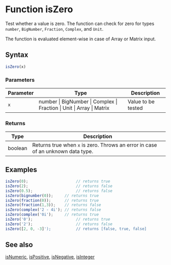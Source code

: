 <!-- Note: This file is automatically generated from source code comments. Changes made in this file will be overridden. -->

# Function isZero

Test whether a value is zero.
The function can check for zero for types `number`, `BigNumber`, `Fraction`,
`Complex`, and `Unit`.

The function is evaluated element-wise in case of Array or Matrix input.


## Syntax

```js
isZero(x)
```

### Parameters

Parameter | Type | Description
--------- | ---- | -----------
`x` | number &#124; BigNumber &#124; Complex &#124; Fraction &#124; Unit &#124; Array &#124; Matrix | Value to be tested

### Returns

Type | Description
---- | -----------
boolean | Returns true when `x` is zero. Throws an error in case of an unknown data type.


## Examples

```js
isZero(0);                     // returns true
isZero(2);                     // returns false
isZero(0.5);                   // returns false
isZero(bignumber(0));     // returns true
isZero(fraction(0));      // returns true
isZero(fraction(1,3));    // returns false
isZero(complex('2 - 4i'); // returns false
isZero(complex('0i');     // returns true
isZero('0');                   // returns true
isZero('2');                   // returns false
isZero([2, 0, -3]');           // returns [false, true, false]
```


## See also

[isNumeric](isNumeric.md),
[isPositive](isPositive.md),
[isNegative](isNegative.md),
[isInteger](isInteger.md)
